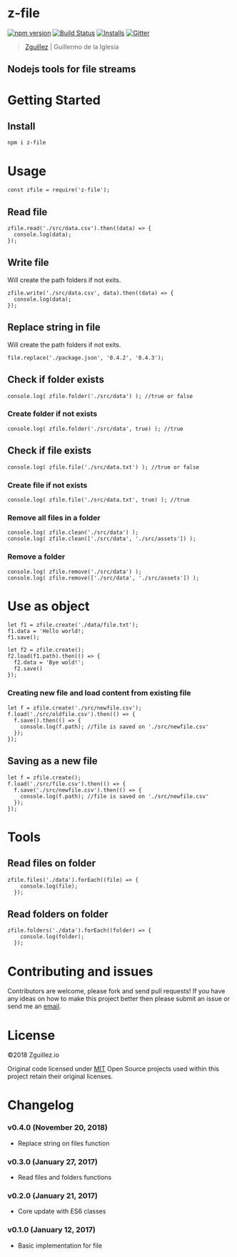 # z-file

[![npm version](https://badge.fury.io/js/z-file.svg)](https://badge.fury.io/js/z-file)
[![Build Status](https://travis-ci.org/zguillez/z-file.svg?branch=master)](https://travis-ci.org/zguillez/z-file)
[![Installs](https://img.shields.io/npm/dt/z-file.svg)](https://coveralls.io/r/zguillez/z-file)
[![Gitter](https://badges.gitter.im/zguillez/z-file.svg)](https://gitter.im/zguillez/z-file?utm_source=badge&utm_medium=badge&utm_campaign=pr-badge&utm_content=badge)

> [Zguillez](https://zguillez.io) | Guillermo de la Iglesia

## Nodejs tools for file streams

# Getting Started
## Install
```
npm i z-file
```
# Usage
```
const zfile = require('z-file');
```

## Read file

```
zfile.read('./src/data.csv').then((data) => {
  console.log(data);
});
```

## Write file

Will create the path folders if not exits.

```
zfile.write('./src/data.csv', data).then((data) => {
  console.log(data);
});
```

## Replace string in file

Will create the path folders if not exits.

```
file.replace('./package.json', '0.4.2', '0.4.3');
```

## Check if folder exists

```
console.log( zfile.folder('./src/data') ); //true or false
```

### Create folder if not exists

```
console.log( zfile.folder('./src/data', true) ); //true
```

## Check if file exists

```
console.log( zfile.file('./src/data.txt') ); //true or false
```

### Create file if not exists

```
console.log( zfile.file('./src/data.txt', true) ); //true
```

### Remove all files in a folder

```
console.log( zfile.clean('./src/data') );
console.log( zfile.clean(['./src/data', './src/assets']) );
```

### Remove a folder

```
console.log( zfile.remove('./src/data') );
console.log( zfile.remove(['./src/data', './src/assets']) );
```

# Use as object
```
let f1 = zfile.create('./data/file.txt');
f1.data = 'Hello world!;
f1.save();

let f2 = zfile.create();
f2.load(f1.path).then(() => {
  f2.data = 'Bye wold!';
  f2.save()
});
```

### Creating new file and load content from existing file

```
let f = zfile.create('./src/newfile.csv');
f.load('./src/oldfile.csv').then(() => {
  f.save().then(() => {
    console.log(f.path); //file is saved on './src/newfile.csv'
  });
});
```

## Saving as a new file

```
let f = zfile.create();
f.load('./src/file.csv').then(() => {
  f.save('./src/newfile.csv').then(() => {
    console.log(f.path); //file is saved on './src/newfile.csv'
  });
});
```

# Tools

## Read files on folder

```
zfile.files('./data').forEach((file) => {
    console.log(file);
  });
```

## Read folders on folder

```
zfile.folders('./data').forEach((folder) => {
    console.log(folder);
  });
```

# Contributing and issues
Contributors are welcome, please fork and send pull requests! If you have any ideas on how to make this project better then please submit an issue or send me an [email](mailto:mail@zguillez.io).

# License
©2018 Zguillez.io

Original code licensed under [MIT](https://en.wikipedia.org/wiki/MIT_License) Open Source projects used within this project retain their original licenses.

# Changelog

### v0.4.0 (November 20, 2018)
* Replace string on files function

### v0.3.0 (January 27, 2017)
* Read files and folders functions

### v0.2.0 (January 21, 2017)
* Core update with ES6 classes

### v0.1.0 (January 12, 2017)
* Basic implementation for file
